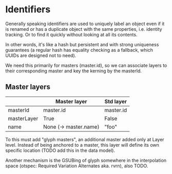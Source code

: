 Identifiers
===========

Generally speaking identifiers are used to uniquely label an object
even if it is renamed or has a duplicate object with the same properties,
i.e. identity tracking.
Or to find it quickly without looking at all its contents.

In other words, it's like a hash but persistent and with strong uniqueness
guarantees (a regular hash has equality checking as a fallback, which UUIDs
are designed not to need).

We need this primarily for masters (master.id), so we can associate layers to
their corresponding master and key the kerning by the masterId.

Master layers
-------------

|                    | Master layer          | Std layer |
|--------------------|-----------------------|-----------|
| masterId           | master.id             | master.id |
| masterLayer        | True                  | False     |
| name               | None (-> master.name) | "foo"     |

To this must add "glyph masters", an additional master added only at Layer
level. Instead of being anchored to a master, this layer will define its own
specific location (TODO add this in the data model).

Another mechanism is the GSUBing of glyph somewhere in the interpolation space
(otspec: Required Variation Alternates aka. rvrn), also TODO.
